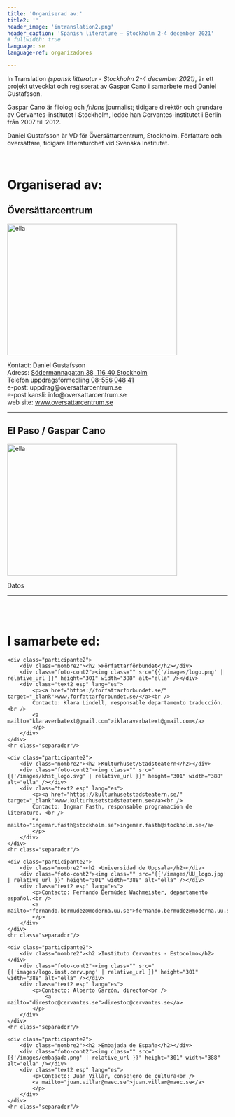 ```yaml
---
title: 'Organiserad av:'
title2: ''
header_image: 'intranslation2.png'
header_caption: 'Spanish literature – Stockholm 2-4 december 2021'
# fullwidth: true
language: se
language-ref: organizadores

---
```


<!--more-->
<div class="organizadores">

<p>In Translation <em>(spansk litteratur - Stockholm 2-4 december 2021)</em>, är ett projekt utvecklat och regisserat av Gaspar Cano i samarbete med Daniel Gustafsson.</p>
<p>Gaspar Cano är filolog och <em>frilans</em> journalist; tidigare direktör och grundare av Cervantes-institutet i Stockholm, ledde han Cervantes-institutet i Berlin från 2007 till 2012.</p>
<p>Daniel Gustafsson är VD för Översättarcentrum, Stockholm. Författare och översättare, tidigare litteraturchef vid Svenska Institutet.</p> 

<br />
<h1>Organiserad av:</h1>

<div class="participante2">
    <div class="nombre2"><h2 >Översättarcentrum</h2></div>    
    <div class="foto-cont2"><img class="" src="{{'/images/oc_logo.png' | relative_url }}" height="301" width="388" alt="ella" /></div>
    <div class="text2 esp" lang="se">
        <p>Kontact: Daniel Gustafsson<br />
            Adress: <a href="https://goo.gl/maps/xD2jLgkZ7hTD5L1C8" target="_blank">Södermannagatan 38, 116 40 Stockholm</a><br />
            Telefon uppdragsförmedling <a href="tel:+43 108-556 048 41">08-556 048 41</a><br />
            e-post: <a mailto="uppdrag@oversattarcentrum.se">uppdrag@oversattarcentrum.se</a><br />
            e-post kansli: <a mailto="info@oversattarcentrum.se">info@oversattarcentrum.se</a><br />
            web site: <a href="http://www.oversattarcentrum.se/" target="_blank">www.oversattarcentrum.se</a>
        </p>      
    </div>
</div>

<hr class="separador"/>

<div class="participante2">
    <div class="nombre2"><h2 >El Paso / Gaspar Cano</h2></div>    
    <div class="foto-cont2"><img class="" src="{{'/images/elpaso-b.jpg' | relative_url }}" height="301" width="388" alt="ella" /></div>
    <div class="text2 swe" lang="se">
        <p>Datos</p>      
    </div>
</div>

<hr class="separador"/>

<br /><br />

<h1>I samarbete ed:</h1>


    <div class="participante2">
        <div class="nombre2"><h2 >Författarförbundet</h2></div>    
        <div class="foto-cont2"><img class="" src="{{'/images/logo.png' | relative_url }}" height="301" width="388" alt="ella" /></div>
        <div class="text2 esp" lang="es">
            <p><a href="https://forfattarforbundet.se/" target="_blank">www.forfattarforbundet.se/</a><br />
            Contacto: Klara Lindell, responsable departamento traducción. <br />
            <a mailto="klaraverbatext@gmail.com">iklaraverbatext@gmail.com</a>
            </p>        
        </div>
    </div>
    <hr class="separador"/>

    <div class="participante2">
        <div class="nombre2"><h2 >Kulturhuset/Stadsteatern</h2></div>    
        <div class="foto-cont2"><img class="" src="{{'/images/khst_logo.svg' | relative_url }}" height="301" width="388" alt="ella" /></div>
        <div class="text2 esp" lang="es">
            <p><a href="https://kulturhusetstadsteatern.se/" target="_blank">www.kulturhusetstadsteatern.se</a><br />
            Contacto: Ingmar Fasth, responsable programación de literature. <br />
            <a mailto="ingemar.fasth@stockholm.se">ingemar.fasth@stockholm.se</a>
            </p>      
        </div>
    </div>
    <hr class="separador"/>

    <div class="participante2">
        <div class="nombre2"><h2 >Universidad de Uppsala</h2></div>    
        <div class="foto-cont2"><img class="" src="{{'/images/UU_logo.jpg' | relative_url }}" height="301" width="388" alt="ella" /></div>
        <div class="text2 esp" lang="es">
            <p>Contacto: Fernando Bermúdez Wachmeister, departamento español.<br />
            <a mailto="fernando.bermudez@moderna.uu.se">fernando.bermudez@moderna.uu.se</a>
            </p>      
        </div>
    </div>
    <hr class="separador"/>

    <div class="participante2">
        <div class="nombre2"><h2 >Instituto Cervantes - Estocolmo</h2></div>    
        <div class="foto-cont2"><img class="" src="{{'images/logo.inst.cerv.png' | relative_url }}" height="301" width="388" alt="ella" /></div>
        <div class="text2 esp" lang="es">
            <p>Contacto: Alberto Garzón, director<br />
                <a mailto="direstoc@cervantes.se">direstoc@cervantes.se</a>
            </p>      
        </div>
    </div>
    <hr class="separador"/>

    <div class="participante2">
        <div class="nombre2"><h2 >Embajada de España</h2></div>    
        <div class="foto-cont2"><img class="" src="{{'/images/embajada.png' | relative_url }}" height="301" width="388" alt="ella" /></div>
        <div class="text2 esp" lang="es">
            <p>Contacto: Juan Villar, consejero de cultura<br />
            <a mailto="juan.villar@maec.se">juan.villar@maec.se</a>
            </p>      
        </div>
    </div>
    <hr class="separador"/>

</div>